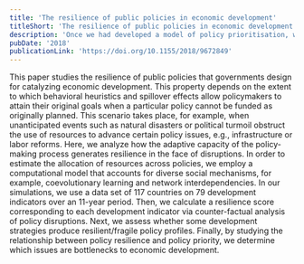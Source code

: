 ```yaml
---
title: 'The resilience of public policies in economic development'
titleShort: 'The resilience of public policies in economic development'
description: 'Once we had developed a model of policy prioritisation, we were equiped to study a variety of topics through counterfactual analysis. Our first study looked at the problem of whether a set of goals remains feasible after an exogenous shock reduces the expenditure capability of the government. This work became very relevant as we entered the Covid-19 pandemic and governments around the world had to cut down expenses. It allowed us to develop the first formal metric of policy resilience.'
pubDate: '2018'
publicationLink: 'https://doi.org/10.1155/2018/9672849'
---
```


This paper studies the resilience of public policies that governments design for catalyzing economic development. This property depends on the extent to which behavioral heuristics and spillover effects allow policymakers to attain their original goals when a particular policy cannot be funded as originally planned. This scenario takes place, for example, when unanticipated events such as natural disasters or political turmoil obstruct the use of resources to advance certain policy issues, e.g., infrastructure or labor reforms. Here, we analyze how the adaptive capacity of the policy-making process generates resilience in the face of disruptions. In order to estimate the allocation of resources across policies, we employ a computational model that accounts for diverse social mechanisms, for example, coevolutionary learning and network interdependencies. In our simulations, we use a data set of 117 countries on 79 development indicators over an 11-year period. Then, we calculate a resilience score corresponding to each development indicator via counter-factual analysis of policy disruptions. Next, we assess whether some development strategies produce resilient/fragile policy profiles. Finally, by studying the relationship between policy resilience and policy priority, we determine which issues are bottlenecks to economic development.